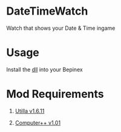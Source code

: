 # DateTimeWatch
Watch that shows your Date &amp; Time ingame

# Usage
Install the <a href = "https://github.com/Blas1ed/DateTimeWatch/releases/tag/Release-1">dll<a> into your Bepinex

# Mod Requirements

1. <a href = "https://github.com/legoandmars/Utilla/releases/tag/v1.6.11">Utilla v1.6.11<a>

2. <a href = "https://github.com/KyleTheScientist/ComputerPlusPlus/releases/tag/v1.0.1">Computer++ v1.01<a>
